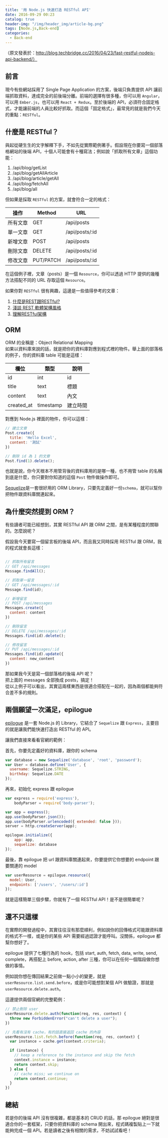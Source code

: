 ```yaml
---
title: '用 Node.js 快速打造 RESTful API'
date: 2016-09-29 00:23
catalog: true
header-img: "/img/header_img/article-bg.png"
tags: [Node.js,Back-end]
categories:
  - Back-end
---
```

（原文發表於：http://blog.techbridge.cc/2016/04/23/fast-restful-nodejs-api-backend/）

## 前言

現今有些網站採用了 Single Page Application 的方案，後端只負責提供 API 讓前端抓取資料，達成完全的前後端分離。前端的選擇有很多種，你可以用 `Angular`，可以用 `Ember.js`，也可以用 `React + Redux`。至於後端的 API，必須符合固定格式，才能讓前端的人員比較好抓取。而這個「固定格式」，最常見的就是我們今天的重點：`RESTful`。

<!-- more -->

## 什麼是 RESTful？
與起從硬生生的文字解釋下手，不如先從實際範例著手。假設現在你要寫一個部落格網站的後端 API，十個人可能會有十種寫法；例如說「抓取所有文章」這個功能：

1. /api/blog/getList
2. /api/blog/getAllArticle
3. /api/blog/article/getAll
4. /api/blog/fetchAll
5. /api/blog/all

但如果是採取 `RESTful` 的方案，就會符合一定的格式：


| 操作 | Method    | URL    |
|----------|--------|----------------|
| 所有文章 | GET    | /api/posts     |
| 單一文章 | GET    | /api/posts/:id |
| 新增文章 | POST   | /api/posts     |
| 刪除文章 | DELETE | /api/posts/:id |
| 修改文章 | PUT/PATCH | /api/posts/:id |

在這個例子裡，文章（posts）是一個 `Resource`，你可以透過 HTTP 提供的幾種方法搭配不同的 URL 存取這個 `Resource`。

如果你對 `RESTful` 很有興趣，這邊是一些值得參考的文章：

1. [什麼是REST跟RESTful?](https://ihower.tw/blog/archives/1542)
2. [淺談 REST 軟體架構風格](http://blog.toright.com/posts/725)
3. [理解RESTful架構](http://www.ruanyifeng.com/blog/2011/09/restful.html)

## ORM
ORM 的全稱是：Object Relational Mapping  
如果以資料庫來說的話，就是把你的資料庫對應到程式裡的物件。舉上面的部落格的例子，你的資料庫 table 可能是這樣：

| 欄位 | 類型    | 說明    |
|----------|--------|----------------|
| id | int    | id    |
| title | text    | 標題 |
| content | text   | 內文   |
| created_at | timestamp   | 建立時間   |

對應到 Node.js 裡面的物件，你可以這樣：

```js
// 建立文章
Post.create({
  title: 'Hello Excel',
  content: '測試'
})

// 刪除 id 為 1 的文章
Post.find(1).delete();
```

也就是說，你今天根本不用管背後的資料庫用的是哪一種，也不用管 table 的名稱到底是什麼，你只要對你知道的這個 `Post` 物件做操作即可。

[Sequelize](http://docs.sequelizejs.com/en/latest/)是一套很好用的 ORM Library，只要先定義好一份`schema`，就可以幫你把物件跟資料庫關連起來。

## 為什麼突然提到 ORM？
有些讀者可能已經想到，其實 RESTful API 跟 ORM 之間，是有某種程度的關聯的。怎麼說呢？  

假設我今天要寫一個留言板的後端 API，而且我又同時採用 RESTful 跟 ORM，我的程式就會長這樣：

```js

// 抓取所有留言
// GET /api/messages
Message.findAll();

// 抓取單一留言
// GET /api/messages/:id
Message.find(id);

// 新增留言
// POST /api/messages
Messages.create({
  content: content
})

// 刪除留言
// DELETE /api/messages/:id
Messages.find(id).delete();

// 修改留言
// PUT /api/messages/:id
Messages.find(id).update({
  content: new_content
})

```

那如果我今天是寫一個部落格的後端 API 呢？  
把上面的 messages 全部換成 posts，搞定！  
從以上例子可以看出，其實這兩樣東西是很適合搭配在一起的，因為兩個都能夠符合差不多的規則。

## 兩個願望一次滿足，epilogue

[epilogue](https://github.com/dchester/epilogue) 是一套 Node.js 的 Library，它結合了 `Sequelize` 跟 `Express`，主要目的就是讓我們能快速打造出 RESTful 的 API。

讓我們直接來看看官網的範例：

首先，你要先定義好的資料庫，跟你的 schema

```js
var database = new Sequelize('database', 'root', 'password');
var User = database.define('User', {
  username: Sequelize.STRING,
  birthday: Sequelize.DATE
});
```

再來，初始化 express 跟 epilogue

```js
var express = require('express'),
    bodyParser = require('body-parser');

var app = express();
app.use(bodyParser.json());
app.use(bodyParser.urlencoded({ extended: false }));
server = http.createServer(app);

epilogue.initialize({
	app: app,
	sequelize: database
});
```

最後，靠 epilogue 把 url 跟資料庫關連起來，你要提供它你想要的 endpoint 跟要關連的 model

```js
var userResource = epilogue.resource({
  model: User,
  endpoints: ['/users', '/users/:id']
});
```

就是這樣簡單三個步驟，你就有了一個 RESTful API！是不是很簡單呢？

## 還不只這樣
在實際的開發過程中，其實往往沒有那麼順利，例如說你的回傳格式可能跟資料庫的格式不一樣，或是你的某些 API 需要經過認證才能呼叫。沒關係，epilogue 都幫你想好了。

epilogue 提供了七種行為的 hook，包括 start, auth, fetch, data, write, send, complete，再搭配上 before, action, after 三種，你可以在任何一個階段做你想做的事情。

例如說你想在傳回結果之前做一點小小的變更，就是`userResource.list.send.before`，或是你可能想對某個 API 做驗證，那就是`userResource.delete.auth`。

這邊提供兩個官網的完整範例：

```js
// 禁止刪除 user
userResource.delete.auth(function(req, res, context) {
  throw new ForbiddenError("can't delete a user");
})

// 先看有沒有 cache，有的話直接返回 cache 的內容
userResource.list.fetch.before(function(req, res, context) {
  var instance = cache.get(context.criteria);

  if (instance) {
    // keep a reference to the instance and skip the fetch
    context.instance = instance;
    return context.skip;
  } else {
    // cache miss; we continue on
    return context.continue;
  }
})
```

## 總結
若是你的後端 API 沒有很複雜，都是基本的 CRUD 的話，那 epilogue 絕對是很適合你的一套框架，只要你把資料庫的 schema 開出來，程式碼複製貼上一下就能夠完成一個 API。若是讀者之後有相關的需求，不妨試試看吧！
